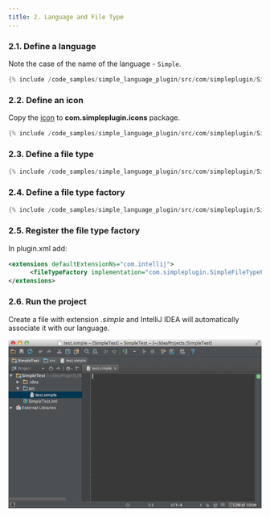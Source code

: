 ```yaml
---
title: 2. Language and File Type
---
```



### 2.1. Define a language

Note the case of the name of the language - `Simple`.

```java
{% include /code_samples/simple_language_plugin/src/com/simpleplugin/SimpleLanguage.java %}
```

### 2.2. Define an icon

Copy the
[icon](https://raw.githubusercontent.com/JetBrains/intellij-sdk-docs/master/code_samples/simple_language_plugin/src/com/simpleplugin/icons/jar-gray.png)
to **com.simpleplugin.icons** package.

```java
{% include /code_samples/simple_language_plugin/src/com/simpleplugin/SimpleIcons.java %}
```

### 2.3. Define a file type

```java
{% include /code_samples/simple_language_plugin/src/com/simpleplugin/SimpleFileType.java %}
```

### 2.4. Define a file type factory

```java
{% include /code_samples/simple_language_plugin/src/com/simpleplugin/SimpleFileTypeFactory.java %}
```

### 2.5. Register the file type factory

In plugin.xml add:

```xml
<extensions defaultExtensionNs="com.intellij">
      <fileTypeFactory implementation="com.simpleplugin.SimpleFileTypeFactory"/>
</extensions>
```

### 2.6. Run the project

Create a file with extension *.simple*
and IntelliJ IDEA will automatically associate it with our language.

![File Type Factory](img/file_type_factory.png)
